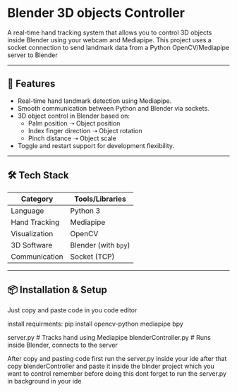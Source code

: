 # Blender 3D objects Controller

A real-time hand tracking system that allows you to control 3D objects inside Blender using your webcam and Mediapipe. This project uses a socket connection to send landmark data from a Python OpenCV/Mediapipe server to Blender

---

## 🎯 Features

- Real-time hand landmark detection using Mediapipe.
- Smooth communication between Python and Blender via sockets.
- 3D object control in Blender based on:
  - Palm position ➝ Object position
  - Index finger direction ➝ Object rotation
  - Pinch distance ➝ Object scale
- Toggle and restart support for development flexibility.

---

## 🛠️ Tech Stack

| Category        | Tools/Libraries             |
|----------------|-----------------------------|
| Language        | Python 3                    |
| Hand Tracking   | Mediapipe                   |
| Visualization   | OpenCV                      |
| 3D Software     | Blender (with `bpy`)        |
| Communication   | Socket (TCP)                |

---

## 📦 Installation & Setup

Just copy and paste code in you code editor 

install requirments:
pip install opencv-python mediapipe bpy

server.py              # Tracks hand using Mediapipe
blenderController.py   # Runs inside Blender, connects to the server

After copy and pasting code first run the server.py inside your ide after that copy blenderController and paste it inside the blnder project
which you want to control remember before doing this dont forget to run the server.py in background in your ide

